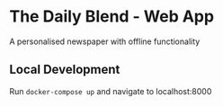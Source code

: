# The Daily Blend - Web App

A personalised newspaper with offline functionality

## Local Development

Run `docker-compose up` and navigate to localhost:8000

